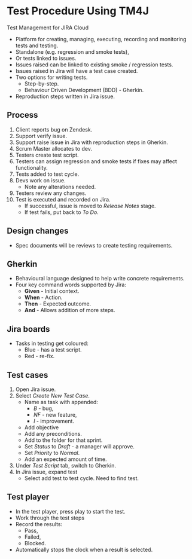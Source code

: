 # Test Procedure Using TM4J

Test Management for JIRA Cloud

* Platform for creating, managing, executing, recording and monitoring tests and testing.
* Standalone (e.g. regression and smoke tests),
* Or tests linked to issues.
* Issues raised can be linked to existing smoke / regression tests.
* Issues raised in Jira will have a test case created.
* Two options for writing tests.
  * Step-by-step.
  * Behaviour Driven Development (BDD) - Gherkin.
* Reproduction steps written in Jira issue.

## Process

1. Client reports bug on Zendesk.
1. Support verify issue.
1. Support raise issue in Jira with reproduction steps in Gherkin.
1. Scrum Master allocates to dev.
1. Testers create test script.
1. Testers can assign regression and smoke tests if fixes may affect functionality.
1. Tests added to test cycle.
1. Devs work on issue.
    * Note any alterations needed.
1. Testers review any changes.
1. Test is executed and recorded on Jira.
    * If successful, issue is moved to *Release Notes* stage.
    * If test fails, put back to *To Do*.

## Design changes

* Spec documents will be reviews to create testing requirements.

## Gherkin

* Behavioural language designed to help write concrete requirements.
* Four key command words supported by Jira:
  * **Given** - Initial context.
  * **When** - Action.
  * **Then** - Expected outcome.
  * **And** - Allows addition of more steps.

## Jira boards

* Tasks in testing get coloured:
  * Blue - has a test script.
  * Red - re-fix.

## Test cases

1. Open Jira issue.
1. Select *Create New Test Case*.
    * Name as task with appended:
      * *B* - bug,
      * *NF* - new feature,
      * *I* - improvement.
    * Add objective
    * Add any preconditions.
    * Add to the folder for that sprint.
    * Set *Status* to *Draft* - a manager will approve.
    * Set *Priority* to *Normal*.
    * Add an expected amount of time.
1. Under *Test Script* tab, switch to Gherkin.
1. In Jira issue, expand test
    * Select add test to test cycle.  Need to find test.

## Test player

* In the test player, press play to start the test.
* Work through the test steps
* Record the results:
  * Pass,
  * Failed,
  * Blocked.
* Automatically stops the clock when a result is selected.
